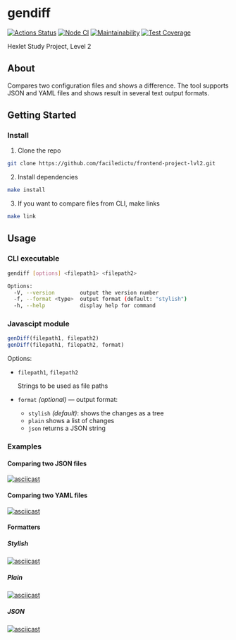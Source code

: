 # gendiff

[![Actions Status](https://github.com/faciledictu/frontend-project-lvl2/workflows/hexlet-check/badge.svg)](https://github.com/faciledictu/frontend-project-lvl2/actions)
[![Node CI](https://github.com/faciledictu/frontend-project-lvl2/actions/workflows/nodejs.yml/badge.svg)](https://github.com/faciledictu/frontend-project-lvl2/actions/workflows/nodejs.yml)
[![Maintainability](https://api.codeclimate.com/v1/badges/4d7aaf8e60876fe02041/maintainability)](https://codeclimate.com/github/faciledictu/frontend-project-lvl2/maintainability)
[![Test Coverage](https://api.codeclimate.com/v1/badges/4d7aaf8e60876fe02041/test_coverage)](https://codeclimate.com/github/faciledictu/frontend-project-lvl2/test_coverage)

Hexlet Study Project, Level 2

## About

Compares two configuration files and shows a difference. The tool supports JSON and YAML files and shows result in several text output formats.

## Getting Started

### Install

1. Clone the repo

```sh
git clone https://github.com/faciledictu/frontend-project-lvl2.git
```

2. Install dependencies

```sh
make install
```

3. If you want to compare files from CLI, make links

```sh
make link
```

## Usage

### CLI executable

```sh
gendiff [options] <filepath1> <filepath2>

Options:
  -V, --version        output the version number
  -f, --format <type>  output format (default: "stylish")
  -h, --help           display help for command
```

### Javascipt module

```javascript
genDiff(filepath1, filepath2)
genDiff(filepath1, filepath2, format)
```

Options:

- `filepath1`, `filepath2`

  Strings to be used as file paths

- `format` _(optional)_ — output format:
  - `stylish` _(default)_: shows the changes as a tree
  - `plain` shows a list of changes
  - `json` returns a JSON string

### Examples

#### Comparing two JSON files

[![asciicast](https://asciinema.org/a/MABjX1zeQHSBWrrfWDIkesxOq.svg)](https://asciinema.org/a/MABjX1zeQHSBWrrfWDIkesxOq)

#### Comparing two YAML files

[![asciicast](https://asciinema.org/a/uKizy1fzx3QhUGiwQ2fNBe27Q.svg)](https://asciinema.org/a/uKizy1fzx3QhUGiwQ2fNBe27Q)

#### Formatters

##### Stylish

[![asciicast](https://asciinema.org/a/oDWGFot1V9Il3pMiuUY7nCQOw.svg)](https://asciinema.org/a/oDWGFot1V9Il3pMiuUY7nCQOw)

##### Plain

[![asciicast](https://asciinema.org/a/rdM51w6JuZNU2fnaRCH5CGu4q.svg)](https://asciinema.org/a/rdM51w6JuZNU2fnaRCH5CGu4q)

##### JSON

[![asciicast](https://asciinema.org/a/EJsG0QwGEnxo7P3UHTcgVcBy7.svg)](https://asciinema.org/a/EJsG0QwGEnxo7P3UHTcgVcBy7)
